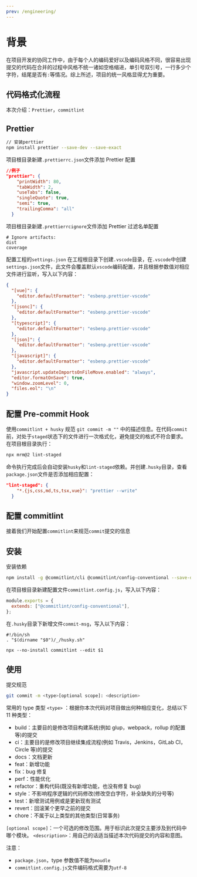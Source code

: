 ```yaml
---
prev: /engineering/
---
```


# 背景

在项目开发的协同工作中，由于每个人的编码爱好以及编码风格不同，很容易出现提交的代码在合并的过程中风格不统一诸如空格缩进，单引号双引号，一行多少个字符，结尾是否有`:`等情况。综上所述，项目的统一风格显得尤为重要。

## 代码格式化流程

本次介绍：`Prettier`，`commitlint`

## Prettier

```bash
// 安装perttier
npm install prettier --save-dev --save-exact
```

项目根目录新建`.prettierrc.json`文件添加 Prettier 配置

```json
//例子
"prettier": {
    "printWidth": 80,
    "tabWidth": 2,
    "useTabs": false,
    "singleQuote": true,
    "semi": true,
    "trailingComma": "all"
  }
```

项目根目录新建`.prettierrcignore`文件添加 Prettier 过滤名单配置

```
# Ignore artifacts:
dist
coverage
```

配置工程的`settings.json`
在工程根目录下创建`.vscode`目录，在`.vscode`中创建`settings.json`文件，此文件会覆盖默认`vscode`编码配置，并且根据参数值对相应文件进行监听，写入以下内容：

```json
{
  "[vue]": {
    "editor.defaultFormatter": "esbenp.prettier-vscode"
  },
  "[jsonc]": {
    "editor.defaultFormatter": "esbenp.prettier-vscode"
  },
  "[typescript]": {
    "editor.defaultFormatter": "esbenp.prettier-vscode"
  },
  "[json]": {
    "editor.defaultFormatter": "esbenp.prettier-vscode"
  },
  "[javascript]": {
    "editor.defaultFormatter": "esbenp.prettier-vscode"
  },
  "javascript.updateImportsOnFileMove.enabled": "always",
  "editor.formatOnSave": true,
  "window.zoomLevel": 0,
  "files.eol": "\n"
}
```

## 配置 Pre-commit Hook

使用`commitlint + husky` 规范 `git commit -m ""` 中的描述信息。在代码`commit`前，对处于`staged`状态下的文件进行一次格式化，避免提交的格式不符合要求。 在项目根目录执行：

```bash
npx mrm@2 lint-staged
```

命令执行完成后会自动安装`husky`和`lint-staged`依赖。并创建`.husky`目录，查看`package.json`文件是否添加相应配置：

```json
"lint-staged": {
    "*.{js,css,md,ts,tsx,vue}": "prettier --write"
  }
```

## 配置 commitlint

接着我们开始配置`commitlint`来规范`commit`提交的信息

## 安装

安装依赖

```bash
npm install -g @commitlint/cli @commitlint/config-conventional --save-dev
```

在项目根目录新建配置文件`commitlint.config.js`，写入以下内容：

```js
module.exports = {
  extends: ["@commitlint/config-conventional"],
};
```

在`.husky`目录下新增文件`commit-msg`，写入以下内容：

```shell
#!/bin/sh
. "$(dirname "$0")/_/husky.sh"

npx --no-install commitlint --edit $1
```

## 使用

提交规范

```bash
git commit -m <type>[optional scope]: <description>
```

常用的 type 类型
`<type>` ：根据你本次代码对项目做出何种相应变化，总结以下 11 种类型：

- build：主要目的是修改项目构建系统(例如 glup，webpack，rollup 的配置等)的提交
- ci：主要目的是修改项目继续集成流程(例如 Travis，Jenkins，GitLab CI，Circle 等)的提交
- docs：文档更新
- feat：新增功能
- fix：bug 修复
- perf：性能优化
- refactor：重构代码(既没有新增功能，也没有修复 bug)
- style：不影响程序逻辑的代码修改(修改空白字符，补全缺失的分号等)
- test：新增测试用例或是更新现有测试
- revert：回滚某个更早之前的提交
- chore：不属于以上类型的其他类型(日常事务)

`[optional scope]`：一个可选的修改范围。用于标识此次提交主要涉及到代码中哪个模块。
`<description>`：用自己的话适当描述本次代码提交的内容和意图。

注意：

- `package.json`，type 参数值不能为`moudle`
- `commitlint.config.js`文件编码格式需要为`utf-8`

